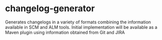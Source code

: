 # changelog-generator
Generates changelogs in a variety of formats combining the information available in SCM and ALM tools.  Initial implementation will be available as a Maven plugin using information obtained from Git and JIRA
